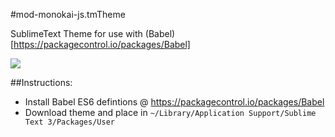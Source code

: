 #mod-monokai-js.tmTheme

SublimeText Theme for use with (Babel)[https://packagecontrol.io/packages/Babel]

[<img src="http://www.google.com.au/images/nav_logo7.png">](http://google.com.au/)


##Instructions:

* Install Babel ES6 defintions @ https://packagecontrol.io/packages/Babel
* Download theme and place in `~/Library/Application Support/Sublime Text 3/Packages/User`

